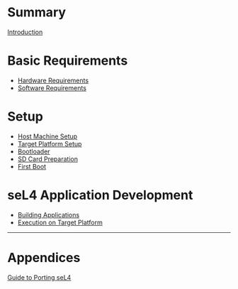 # Summary

[Introduction](introduction.md)

# Basic Requirements

- [Hardware Requirements](hardware_requirements.md)
- [Software Requirements]()

# Setup

- [Host Machine Setup]()
- [Target Platform Setup](target_platform_setup.md)
- [Bootloader]()
- [SD Card Preparation](sd_card_preparation.md)
- [First Boot]()

# seL4 Application Development

- [Building Applications]()
- [Execution on Target Platform]()

---

# Appendices

[Guide to Porting seL4]()
